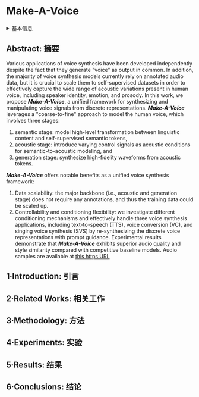 # Make-A-Voice

<details>
<summary>基本信息</summary>

- 标题: "Make-A-Voice: Unified Voice Synthesis With Discrete Representation"
- 作者:
  - 01 Rongjie Huang
  - 02 Chunlei Zhang
  - 03 Yongqi Wang
  - 04 Dongchao Yang
  - 05 Luping Liu
  - 06 Zhenhui Ye
  - 07 Ziyue Jiang
  - 08 Chao Weng
  - 09 Zhou Zhao
  - 10 Dong Yu
- 链接:
  - [ArXiv](https://arxiv.org/abs/2305.19269)
  - [Publication]
  - [Github]
  - [Demo](https://make-a-voice.github.io/)
- 文件:
  - [ArXiv](../_PDF/2305.19269v1__Make-A-Voice__Unified_Voice_Synthesis_with_Discrete_Representation.pdf)
  - [Publication] #TODO

</details>

## Abstract: 摘要

Various applications of voice synthesis have been developed independently despite the fact that they generate "voice" as output in common.
In addition, the majority of voice synthesis models currently rely on annotated audio data, but it is crucial to scale them to self-supervised datasets in order to effectively capture the wide range of acoustic variations present in human voice, including speaker identity, emotion, and prosody.
In this work, we propose ***Make-A-Voice***, a unified framework for synthesizing and manipulating voice signals from discrete representations.
***Make-A-Voice*** leverages a "coarse-to-fine" approach to model the human voice, which involves three stages:
1) semantic stage: model high-level transformation between linguistic content and self-supervised semantic tokens,
2) acoustic stage: introduce varying control signals as acoustic conditions for semantic-to-acoustic modeling, and
3) generation stage: synthesize high-fidelity waveforms from acoustic tokens.

***Make-A-Voice*** offers notable benefits as a unified voice synthesis framework:
1) Data scalability: the major backbone (i.e., acoustic and generation stage) does not require any annotations, and thus the training data could be scaled up.
2) Controllability and conditioning flexibility: we investigate different conditioning mechanisms and effectively handle three voice synthesis applications, including text-to-speech (TTS), voice conversion (VC), and singing voice synthesis (SVS) by re-synthesizing the discrete voice representations with prompt guidance.
Experimental results demonstrate that ***Make-A-Voice*** exhibits superior audio quality and style similarity compared with competitive baseline models.
Audio samples are available at [this https URL](https://make-a-voice.github.io/)

## 1·Introduction: 引言

## 2·Related Works: 相关工作

## 3·Methodology: 方法

## 4·Experiments: 实验

## 5·Results: 结果

## 6·Conclusions: 结论
